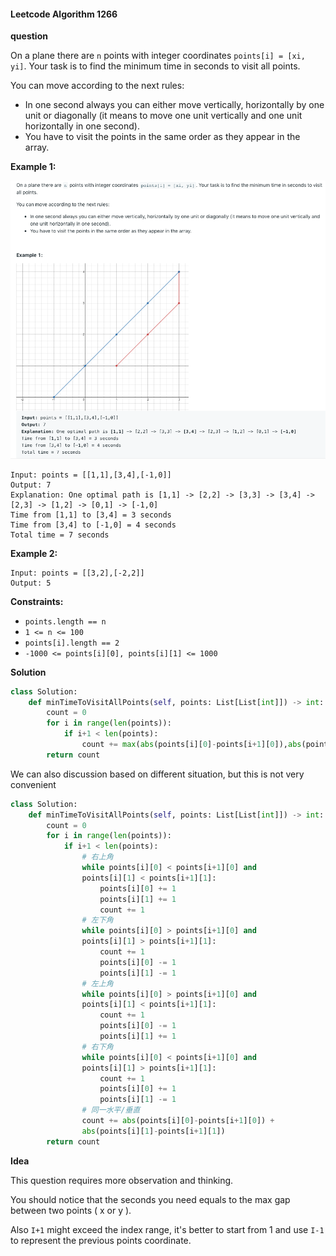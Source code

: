#### Leetcode Algorithm 1266

**question**

On a plane there are `n` points with integer coordinates `points[i] = [xi, yi]`. Your task is to find the minimum time in seconds to visit all points.

You can move according to the next rules:

- In one second always you can either move vertically, horizontally by one unit or diagonally (it means to move one unit vertically and one unit horizontally in one second).
- You have to visit the points in the same order as they appear in the array.

 

**Example 1:**

![image-20191228120800112](LC1266.assets/image-20191228120800112.png)

```
Input: points = [[1,1],[3,4],[-1,0]]
Output: 7
Explanation: One optimal path is [1,1] -> [2,2] -> [3,3] -> [3,4] -> [2,3] -> [1,2] -> [0,1] -> [-1,0]   
Time from [1,1] to [3,4] = 3 seconds 
Time from [3,4] to [-1,0] = 4 seconds
Total time = 7 seconds
```

**Example 2:**

```
Input: points = [[3,2],[-2,2]]
Output: 5
```

 

**Constraints:**

- `points.length == n`
- `1 <= n <= 100`
- `points[i].length == 2`
- `-1000 <= points[i][0], points[i][1] <= 1000`



**Solution**

```python
class Solution:
    def minTimeToVisitAllPoints(self, points: List[List[int]]) -> int:
        count = 0
        for i in range(len(points)):
            if i+1 < len(points):
                count += max(abs(points[i][0]-points[i+1][0]),abs(points[i][1]-points[i+1][1]))
        return count
```

We can also discussion based on different situation, but this is not very convenient

```python
class Solution:
    def minTimeToVisitAllPoints(self, points: List[List[int]]) -> int:
        count = 0
        for i in range(len(points)):
            if i+1 < len(points):
                # 右上角
                while points[i][0] < points[i+1][0] and 
                points[i][1] < points[i+1][1]:
                    points[i][0] += 1
                    points[i][1] += 1
                    count += 1
                # 左下角
                while points[i][0] > points[i+1][0] and 
                points[i][1] > points[i+1][1]:
                    count += 1
                    points[i][0] -= 1
                    points[i][1] -= 1
                # 左上角
                while points[i][0] > points[i+1][0] and 
                points[i][1] < points[i+1][1]:
                    count += 1
                    points[i][0] -= 1
                    points[i][1] += 1
                # 右下角
                while points[i][0] < points[i+1][0] and 
                points[i][1] > points[i+1][1]:
                    count += 1
                    points[i][0] += 1
                    points[i][1] -= 1
                # 同一水平/垂直
                count += abs(points[i][0]-points[i+1][0]) + 
                abs(points[i][1]-points[i+1][1])
        return count
```

**Idea**

This question requires more observation and thinking. 

You should notice that the seconds you need equals to the max gap between two points ( x or y ).



Also `I+1` might exceed the index range, it's better to start from 1 and use `I-1` to represent the previous points coordinate. 